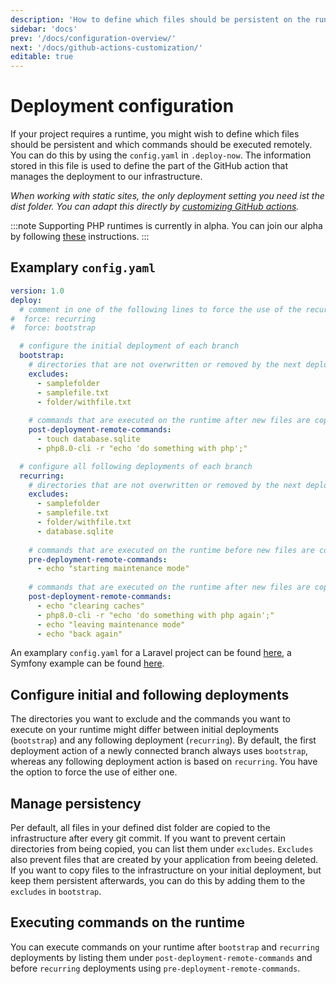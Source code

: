 ```yaml
---
description: 'How to define which files should be persistent on the runtime and which commands should be executed.'
sidebar: 'docs'
prev: '/docs/configuration-overview/'
next: '/docs/github-actions-customization/'
editable: true
---
```


# Deployment configuration

If your project requires a runtime, you might wish to define which files should be persistent and which commands should be executed remotely. You can do this by using the `config.yaml` in `.deploy-now`. The information stored in this file is used to define the part of the GitHub action that manages the deployment to our infrastructure.

*When working with static sites, the only deployment setting you need ist the dist folder. You can adapt this directly by [customizing GitHub actions](/docs/github-actions-customization).*

:::note
Supporting PHP runtimes is currently in alpha. You can join our alpha by following [these](/docs/php-alpha) instructions.
::: 

## Examplary `config.yaml`

``` yml
version: 1.0
deploy:
  # comment in one of the following lines to force the use of the recurring or bootstrap configuration
#  force: recurring
#  force: bootstrap

  # configure the initial deployment of each branch
  bootstrap:
    # directories that are not overwritten or removed by the next deployment
    excludes:
      - samplefolder
      - samplefile.txt
      - folder/withfile.txt
      
    # commands that are executed on the runtime after new files are copied
    post-deployment-remote-commands:
      - touch database.sqlite
      - php8.0-cli -r "echo 'do something with php';"

  # configure all following deployments of each branch
  recurring:
    # directories that are not overwritten or removed by the next deployment
    excludes:
      - samplefolder
      - samplefile.txt
      - folder/withfile.txt
      - database.sqlite
      
    # commands that are executed on the runtime before new files are copied
    pre-deployment-remote-commands:
      - echo "starting maintenance mode"
      
    # commands that are executed on the runtime after new files are copied
    post-deployment-remote-commands:
      - echo "clearing caches"
      - php8.0-cli -r "echo 'do something with php again';"
      - echo "leaving maintenance mode"
      - echo "back again"

```

An examplary `config.yaml` for a Laravel project can be found [here](https://github.com/ionos-deploy-now/laravel-starter), a Symfony example can be found [here](https://github.com/ionos-deploy-now/symfony-starter).

## Configure initial and following deployments

The directories you want to exclude and the commands you want to execute on your runtime might differ between initial deployments (`bootstrap`) and any following deployment (`recurring`). By default, the first deployment action of a newly connected branch always uses `bootstrap`, whereas any following deployment action is based on `recurring`. You have the option to force the use of either one.

## Manage persistency 

Per default, all files in your defined dist folder are copied to the infrastructure after every git commit. If you want to prevent certain directories from being copied, you can list them under `excludes`. `Excludes` also prevent files that are created by your application from beeing deleted. If you want to copy files to the infrastructure on your initial deployment, but keep them persistent afterwards, you can do this by adding them to the `excludes` in `bootstrap`. 

## Executing commands on the runtime

You can execute commands on your runtime after `bootstrap` and `recurring` deployments by listing them under `post-deployment-remote-commands` and before `recurring` deployments using `pre-deployment-remote-commands`. 
